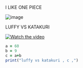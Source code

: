 I LIKE ONE PIECE

![image](https://static.wikia.nocookie.net/onepiece/images/7/79/Don_Quichotte_Rosinante_Anime_Infobox.png/revision/latest?cb=20150802221057&path-prefix=fr)

LUFFY VS KATAKURI

[![Watch the video](https://user-images.githubusercontent.com/112947562/188631403-2ee6c094-0cdb-478e-bb07-3d08ae0b5e81.png)](https://www.youtube.com/watch?v=OYB2bgjBS4I)

```ruby
a = 60
b = 9
c = a+b
print("luffy vs katakuri , c ,")
```
